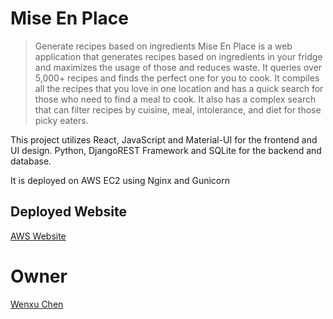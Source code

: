 # Mise En Place
> Generate recipes based on ingredients
Mise En Place is a web application that generates recipes based on ingredients in your fridge and maximizes the usage of those and reduces waste. It queries over 5,000+ recipes and finds the perfect one for you to cook. It compiles all the recipes that you love in one location and has a quick search for those who need to find a meal to cook. It also has a complex search that can filter recipes by cuisine, meal, intolerance, and diet for those picky eaters.

This project utilizes React, JavaScript and Material-UI for the frontend and UI design. Python, DjangoREST Framework and SQLite for the backend and database.

It is deployed on AWS EC2 using Nginx and Gunicorn 


## Deployed Website
[AWS Website](https://smart-billy.herokuapp.com/)

# Owner
[Wenxu Chen](https://github.com/WenxuC)  
